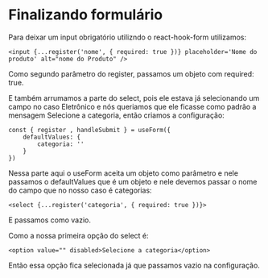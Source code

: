 # Finalizando formulário

Para deixar um input obrigatório utilizndo o react-hook-form utilizamos:

    <input {...register('nome', { required: true })} placeholder='Nome do produto' alt="nome do Produto" />

Como segundo parâmetro do register, passamos um objeto com required: true.

E também arrumamos a parte do select, pois ele estava já selecionando um campo no caso Eletrônico e nós queriamos que ele ficasse como padrão a mensagem Selecione a categoria, então criamos a configuração:

    const { register , handleSubmit } = useForm({
        defaultValues: {
            categoria: ''
        }
    })

Nessa parte aqui o useForm aceita um objeto como parâmetro e nele passamos o defaultValues que é um objeto e nele devemos passar o nome do campo que no nosso caso é categorias:

    <select {...register('categoria', { required: true })}>

E passamos como vazio.

Como a nossa primeira opção do select é:

    <option value="" disabled>Selecione a categoria</option>

Então essa opção fica selecionada já que passamos vazio na configuração.

